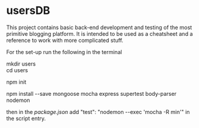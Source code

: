 # usersDB

This project contains basic back-end development and testing of the most primitive blogging platform. It is intended to be used as a cheatsheet and a reference to work with more complicated stuff.


For the set-up run the following in the terminal

mkdir users  
cd users  

npm init

npm install --save mongoose mocha express supertest body-parser nodemon

then in the *package.json* add "test": "nodemon --exec 'mocha -R min'" in the script entry.



























